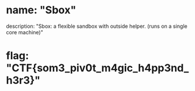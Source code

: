 # name: "Sbox"

description: "Sbox: a flexible sandbox with outside helper. (runs on a single core machine)"

# flag: "CTF{som3_piv0t_m4gic_h4pp3nd_h3r3}"
